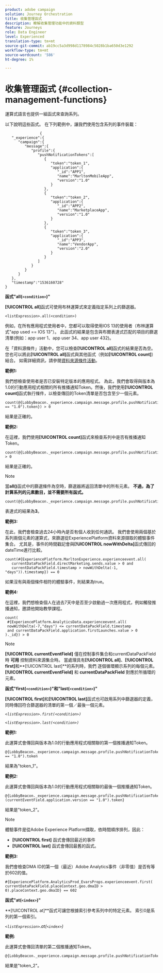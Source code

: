 ```yaml
---
product: adobe campaign
solution: Journey Orchestration
title: 收集管理函式
description: 瞭解收集管理功能中的資料類型
feature: Journeys
role: Data Engineer
level: Experienced
translation-type: tm+mt
source-git-commit: ab19cc5a3d998d1178984c5028b1ba650d3e1292
workflow-type: tm+mt
source-wordcount: '586'
ht-degree: 1%

---
```



# 收集管理函式 {#collection-management-functions}

運算式語言也提供一組函式來查詢系列。

以下說明這些函式。 在下列範例中，讓我們使用包含系列的事件裝載：

```
                { 
   "_experience":{ 
      "campaign":{ 
         "message":{ 
            "profile":{ 
               "pushNotificationTokens":[ 
                  { 
                     "token":"token_1",
                     "application":{ 
                        "_id":"APP1",
                        "name":"MarltonMobileApp",
                        "version":"1.0"
                     }
                  },
                  { 
                     "token":"token_2",
                     "application":{ 
                        "_id":"APP2",
                        "name":"MarketplaceApp",
                        "version":"1.0"
                     }
                  },
                  { 
                     "token":"token_3",
                     "application":{ 
                        "_id":"APP3",
                        "name":"VendorApp",
                        "version":"2.0"
                     }
                  }
               ]
            }
         }
      }
   },
   "timestamp":"1536160728"
}
```

**函式&quot;all(`<condition>`)&quot;**

**[!UICONTROL all]**&#x200B;函式可使用布林運算式來定義指定系列上的篩選器。

```
<listExpression>.all(<condition>)
```

例如，在所有應用程式使用者中，您都可以取得使用IOS 13的使用者（布林運算式&quot;app used == IOS 13&quot;）。 此函式的結果是包含與布爾表達式匹配的項目的篩選清單(例如：app user 1、app user 34、app user 432)。

在「資料源條件」活動中，您可以檢查&#x200B;**[!UICONTROL all]**&#x200B;函式的結果是否為空。 您也可以將此&#x200B;**[!UICONTROL all]**&#x200B;函式與其他函式（例如&#x200B;**[!UICONTROL count]**）結合。 如需詳細資訊，請參閱[資料來源條件活動](../building-journeys/condition-activity.md#data_source_condition)。

**範例1:**

我們想檢查使用者是否已安裝特定版本的應用程式。 為此，我們會取得與版本為1.0的行動應用程式相關的所有推播通知Token。然後，我們使用&#x200B;**[!UICONTROL count]**&#x200B;函式執行條件，以檢查傳回的Token清單是否包含至少一個元素。

```
count(@{LobbyBeacon._experience.campaign.message.profile.pushNotificationTokens.all(currentEventField.application.version == "1.0").token}) > 0
```

結果是正確的。

**範例2:**

在這裡，我們使用&#x200B;**[!UICONTROL count]**&#x200B;函式來檢查系列中是否有推播通知Token。

```
count(@{LobbyBeacon._experience.campaign.message.profile.pushNotificationTokens.all().token}) > 0
```

結果是正確的。

<!--Alternatively, you can check if there is no token in the collection:

   ```
   count(@{LobbyBeacon._experience.campaign.message.profile.pushNotificationTokens.all().token}) == 0
   ```

The result will be false.

Here we use the count function in a condition to count the number of push notification tokens in the event.

`count(@{LobbyBeacon._experience.campaign.message.profile.pushNotificationTokens.all().token})`

The result is true.

Note that when the condition in the **all()** function is empty, the filter will return all the elements in the list. Hence, the expression above is equivalent to:

`count(@{LobbyBeacon._experience.campaign.message.profile.pushNotificationTokens.application.name})`

In both cases, the result of the expression is **3**.

A query of experience events recorded on the Adobe Experience Platform may or may not include the current event that triggered the current Journey. This will depend on the relative processing time with which [!DNL Journey Orchestration] sees an event and started evaluating conditions, versus the time it takes for that event to be ingested into the Adobe Experience Platform. For example, when using the .all() syntax to query experience events from the Adobe Experience Platform, we recommend enforcing the exclusion of the current event (by requiring an
earlier timestamp) in order to only consider prior events.-->

>[!NOTE]
>
>當&#x200B;**all()**&#x200B;函式中的篩選條件為空時，篩選器將返回清單中的所有元素。 **不過，為了計算系列的元素數目，並不需要所有函式。**


```
count(@{LobbyBeacon._experience.campaign.message.profile.pushNotificationTokens.token})
```

表達式的結果為&#x200B;**3**。

**範例3:**

在此，我們會檢查過去24小時內是否有個人收到任何通訊。 我們會使用兩個基於系列兩個元素的運算式，來篩選從ExperiencePlatform資料來源擷取的體驗事件集合。 尤其是，事件的時間戳記會與&#x200B;**[!UICONTROL nowWithDelta]**&#x200B;函式傳回的dateTime進行比較。

```
count(#{ExperiencePlatform.MarltonExperience.experienceevent.all(
   currentDataPackField.directMarketing.sends.value > 0 and
   currentDataPackField.timestamp > nowWithDelta(-1, "days")).timestamp}) == 0
```

如果沒有與兩個條件相符的體驗事件，則結果為true。

**範例4:**

在這裡，我們想檢查個人在過去7天中是否至少啟動過一次應用程式，例如觸發推播通知，邀請他開始教學課程。

```
count(
 #{ExperiencePlatform.AnalyticsData.experienceevent.all(
 nowWithDelta(-7,"days") <= currentDataPackField.timestamp
 and currentDataPackField.application.firstLaunches.value > 0
)._id}) > 0
```

<!--**"All + Count" example 4:** here we use the count function in a boolean expression to see if there is push notification tokens in the collection.

`count(@{LobbyBeacon._experience.campaign.message.profile.pushNotificationTokens.all().application.name}) > 0`

The result will be:

`true`

Alternatively, you can check if there is NO token in the collection:

`count(@{LobbyBeacon._experience.campaign.message.profile.pushNotificationTokens.all().application.name}) =0`

The result will be:

`false`-->

>[!NOTE]
>
>**[!UICONTROL currentEventField]** 僅在控制事件集合和currentDataPackField時 **可用**
>控制資料來源集合時。 當處理具有&#x200B;**[!UICONTROL all]**、**[!UICONTROL first]**&#x200B;和&#x200B;**[!UICONTROL last]**的系列時，我們
>逐個循環顯示系列的每個元素。 **[!UICONTROL currentEventField]** 和 **currentDataPackField**
>對應於所循環的元素。

**函式&quot;first(`<condition>`)&quot;和&quot;last(`<condition>`)&quot;**

**[!UICONTROL first]**&#x200B;和&#x200B;**[!UICONTROL last]**&#x200B;函式也可啟用系列中篩選器的定義，同時傳回符合篩選器的清單的第一個／最後一個元素。

_`<listExpression>.first(<condition>)`_

_`<listExpression>.last(<condition>)`_

**範例1:**

此運算式會傳回與版本為1.0的行動應用程式相關聯的第一個推播通知Token。

```
@{LobbyBeacon._experience.campaign.message.profile.pushNotificationTokens.first(currentEventField.application.version == "1.0").token
```

結果為&quot;token_1&quot;。

**範例2:**

此運算式會傳回與版本為1.0的行動應用程式相關聯的最後一個推播通知Token。

```
@{LobbyBeacon._experience.campaign.message.profile.pushNotificationTokens.last&#8203;(currentEventField.application.version == "1.0").token}
```

結果是&quot;token_2&quot;。

>[!NOTE]
>
>體驗事件是從Adobe Experience Platform擷取，依時間順序排列，因此：
>* **[!UICONTROL first]** 函式會傳回最近的事件
>* **[!UICONTROL last]** 函式會傳回最舊的函式。


**範例3:**

我們會檢查DMA ID的第一個（最近）Adobe Analytics事件（非零值）是否有等於602的值。

```
#{ExperiencePlatform.AnalyticsProd_EvarsProps.experienceevent.first(
currentDataPackField.placeContext.geo.dmaID > 0).placeContext.geo.dmaID} == 602
```

**函式&quot;at(`<index>`)&quot;**

**[!UICONTROL at]**函式可讓您根據索引參考系列中的特定元素。
索引0是系列的第一個索引。

_`<listExpression>`.at(`<index>`)_

**範例:**

此運算式會傳回清單的第二個推播通知Token。

```
@{LobbyBeacon._experience.campaign.message.profile.pushNotificationTokens.at(1).token}
```

結果是&quot;token_2&quot;。